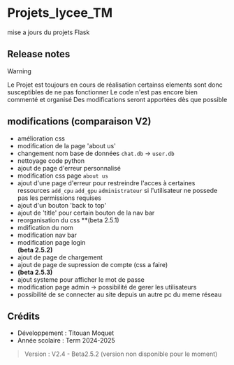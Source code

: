 # Projets_lycee_TM

mise a jours du projets Flask

## Release notes

> [!WARNING]
> Le Projet est toujours en cours de réalisation certainss elements sont donc susceptibles de ne pas fonctionner
> Le code n'est pas encore bien commenté et organisé
> Des modifications seront apportées dès que possible 

## modifications (comparaison V2) 
- amélioration css 
- modification de la page 'about us'
- changement nom base de données `chat.db` -> `user.db`
- nettoyage code python
- ajout de page d'erreur personnalisé 
- modification css page `about us`
- ajout d'une page d'erreur pour restreindre l'acces à certaines ressources `add_cpu` `add_gpu` `administrateur` si l'utilisateur ne possede pas les permissions requises 
- ajout d'un bouton 'back to top'
- ajout de 'title' pour certain bouton de la nav bar
- reorganisation du css
  **(beta 2.5.1)
- mdification du nom
- modification nav bar 
- modification page login  
  **(beta 2.5.2)**  
- ajout de page de chargement
- ajout de page de supression de compte (css a faire)
- **(beta 2.5.3)**  
- ajout systeme pour afficher le mot de passe
- modification page admin -> possibilité de gerer les utilisateurs
- possibilité de se connecter au site depuis un autre pc du meme réseau
  
  

## Crédits
- Développement : Titouan Moquet 
- Année scolaire : Term 2024-2025

> Version : V2.4 - Beta2.5.2 (version non disponible pour le moment)

